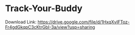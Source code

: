 # Track-Your-Buddy

Download Link: https://drive.google.com/file/d/1HxqXvIFToz-Fr4gdGkqpC3cKtrGbI-3a/view?usp=sharing



<p align="center">
  <img src="images/login.jpg" alt="SnapShot" width="300" height="600/>
  <img src="images/user's_location.jpg" alt="SnapShot" width="300" height="600/>
  <img src="images/user's_contact.jpg" alt="SnapShot" width="300" height="600/>
  <img src="images/all_friends_location.jpg" alt="SnapShot" width="300" height="600/>
</p>


